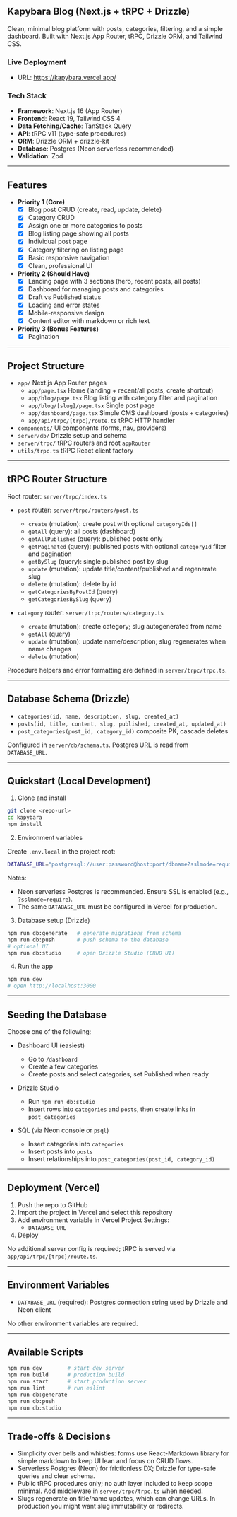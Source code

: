 ## Kapybara Blog (Next.js + tRPC + Drizzle)

Clean, minimal blog platform with posts, categories, filtering, and a simple dashboard. Built with Next.js App Router, tRPC, Drizzle ORM, and Tailwind CSS.

### Live Deployment

- URL: https://kapybara.vercel.app/

### Tech Stack

- **Framework**: Next.js 16 (App Router)
- **Frontend**: React 19, Tailwind CSS 4
- **Data Fetching/Cache**: TanStack Query
- **API**: tRPC v11 (type-safe procedures)
- **ORM**: Drizzle ORM + drizzle-kit
- **Database**: Postgres (Neon serverless recommended)
- **Validation**: Zod

---

## Features

- **Priority 1 (Core)**
  - [x] Blog post CRUD (create, read, update, delete)
  - [x] Category CRUD
  - [x] Assign one or more categories to posts
  - [x] Blog listing page showing all posts
  - [x] Individual post page
  - [x] Category filtering on listing page
  - [x] Basic responsive navigation
  - [x] Clean, professional UI

- **Priority 2 (Should Have)**
  - [x] Landing page with 3 sections (hero, recent posts, all posts)
  - [x] Dashboard for managing posts and categories
  - [x] Draft vs Published status
  - [x] Loading and error states
  - [x] Mobile-responsive design
  - [x] Content editor with markdown or rich text
 
- **Priority 3 (Bonus Features)**
  - [x] Pagination

---

## Project Structure

- `app/` Next.js App Router pages
  - `app/page.tsx` Home (landing + recent/all posts, create shortcut)
  - `app/blog/page.tsx` Blog listing with category filter and pagination
  - `app/blog/[slug]/page.tsx` Single post page
  - `app/dashboard/page.tsx` Simple CMS dashboard (posts + categories)
  - `app/api/trpc/[trpc]/route.ts` tRPC HTTP handler
- `components/` UI components (forms, nav, providers)
- `server/db/` Drizzle setup and schema
- `server/trpc/` tRPC routers and root `appRouter`
- `utils/trpc.ts` tRPC React client factory

---

## tRPC Router Structure

Root router: `server/trpc/index.ts`

- `post` router: `server/trpc/routers/post.ts`
  - `create` (mutation): create post with optional `categoryIds[]`
  - `getAll` (query): all posts (dashboard)
  - `getAllPublished` (query): published posts only
  - `getPaginated` (query): published posts with optional `categoryId` filter and pagination
  - `getBySlug` (query): single published post by slug
  - `update` (mutation): update title/content/published and regenerate slug
  - `delete` (mutation): delete by id
  - `getCategoriesByPostId` (query)
  - `getCategoriesBySlug` (query)

- `category` router: `server/trpc/routers/category.ts`
  - `create` (mutation): create category; slug autogenerated from name
  - `getAll` (query)
  - `update` (mutation): update name/description; slug regenerates when name changes
  - `delete` (mutation)

Procedure helpers and error formatting are defined in `server/trpc/trpc.ts`.

---

## Database Schema (Drizzle)

- `categories(id, name, description, slug, created_at)`
- `posts(id, title, content, slug, published, created_at, updated_at)`
- `post_categories(post_id, category_id)` composite PK, cascade deletes

Configured in `server/db/schema.ts`. Postgres URL is read from `DATABASE_URL`.

---

## Quickstart (Local Development)

1) Clone and install

```bash
git clone <repo-url>
cd kapybara
npm install
```

2) Environment variables

Create `.env.local` in the project root:

```bash
DATABASE_URL="postgresql://user:password@host:port/dbname?sslmode=require"
```

Notes:
- Neon serverless Postgres is recommended. Ensure SSL is enabled (e.g., `?sslmode=require`).
- The same `DATABASE_URL` must be configured in Vercel for production.

3) Database setup (Drizzle)

```bash
npm run db:generate   # generate migrations from schema
npm run db:push       # push schema to the database
# optional UI
npm run db:studio     # open Drizzle Studio (CRUD UI)
```

4) Run the app

```bash
npm run dev
# open http://localhost:3000
```

---

## Seeding the Database

Choose one of the following:

- Dashboard UI (easiest)
  - Go to `/dashboard`
  - Create a few categories
  - Create posts and select categories, set Published when ready

- Drizzle Studio
  - Run `npm run db:studio`
  - Insert rows into `categories` and `posts`, then create links in `post_categories`

- SQL (via Neon console or `psql`)
  - Insert categories into `categories`
  - Insert posts into `posts`
  - Insert relationships into `post_categories(post_id, category_id)`

---

## Deployment (Vercel)

1) Push the repo to GitHub
2) Import the project in Vercel and select this repository
3) Add environment variable in Vercel Project Settings:
   - `DATABASE_URL`
4) Deploy

No additional server config is required; tRPC is served via `app/api/trpc/[trpc]/route.ts`.

---

## Environment Variables

- `DATABASE_URL` (required): Postgres connection string used by Drizzle and Neon client

No other environment variables are required.

---

## Available Scripts

```bash
npm run dev        # start dev server
npm run build      # production build
npm run start      # start production server
npm run lint       # run eslint
npm run db:generate
npm run db:push
npm run db:studio
```

---

## Trade-offs & Decisions

- Simplicity over bells and whistles: forms use React-Markdown library for simple markdown to keep UI lean and focus on CRUD flows.
- Serverless Postgres (Neon) for frictionless DX; Drizzle for type-safe queries and clear schema.
- Public tRPC procedures only; no auth layer included to keep scope minimal. Add middleware in `server/trpc/trpc.ts` when needed.
- Slugs regenerate on title/name updates, which can change URLs. In production you might want slug immutability or redirects.



